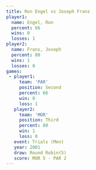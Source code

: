 ```yaml
---
title: Ron Engel vs Joseph Frans
player1:             
  name: Engel, Ron   
  percent: 66        
  wins: 0            
  losses: 1          
player2:             
  name: Frans, Joseph
  percent: 80        
  wins: 1            
  losses: 0          
games:
 - player1:          
     team: 'PAR'     
     position: Second
     percent: 66     
     win: 0          
     loss: 1         
   player2:         
     team: 'MOR'    
     position: Third
     percent: 80    
     win: 1         
     loss: 0        
   event: Trials (Men) 
   year: 2001          
   draw: Round Robin(5)
   score: MOR 5 - PAR 2
---
```

